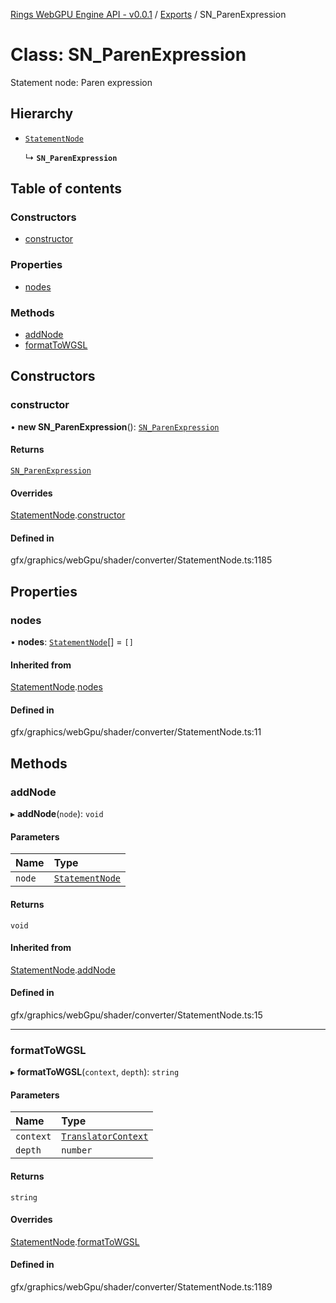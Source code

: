 [Rings WebGPU Engine API - v0.0.1](../README.md) / [Exports](../modules.md) / SN\_ParenExpression

# Class: SN\_ParenExpression

Statement node: Paren expression

## Hierarchy

- [`StatementNode`](StatementNode.md)

  ↳ **`SN_ParenExpression`**

## Table of contents

### Constructors

- [constructor](SN_ParenExpression.md#constructor)

### Properties

- [nodes](SN_ParenExpression.md#nodes)

### Methods

- [addNode](SN_ParenExpression.md#addnode)
- [formatToWGSL](SN_ParenExpression.md#formattowgsl)

## Constructors

### constructor

• **new SN_ParenExpression**(): [`SN_ParenExpression`](SN_ParenExpression.md)

#### Returns

[`SN_ParenExpression`](SN_ParenExpression.md)

#### Overrides

[StatementNode](StatementNode.md).[constructor](StatementNode.md#constructor)

#### Defined in

gfx/graphics/webGpu/shader/converter/StatementNode.ts:1185

## Properties

### nodes

• **nodes**: [`StatementNode`](StatementNode.md)[] = `[]`

#### Inherited from

[StatementNode](StatementNode.md).[nodes](StatementNode.md#nodes)

#### Defined in

gfx/graphics/webGpu/shader/converter/StatementNode.ts:11

## Methods

### addNode

▸ **addNode**(`node`): `void`

#### Parameters

| Name | Type |
| :------ | :------ |
| `node` | [`StatementNode`](StatementNode.md) |

#### Returns

`void`

#### Inherited from

[StatementNode](StatementNode.md).[addNode](StatementNode.md#addnode)

#### Defined in

gfx/graphics/webGpu/shader/converter/StatementNode.ts:15

___

### formatToWGSL

▸ **formatToWGSL**(`context`, `depth`): `string`

#### Parameters

| Name | Type |
| :------ | :------ |
| `context` | [`TranslatorContext`](TranslatorContext.md) |
| `depth` | `number` |

#### Returns

`string`

#### Overrides

[StatementNode](StatementNode.md).[formatToWGSL](StatementNode.md#formattowgsl)

#### Defined in

gfx/graphics/webGpu/shader/converter/StatementNode.ts:1189
